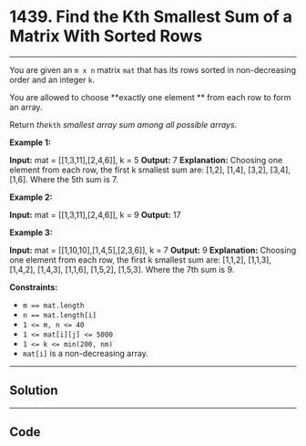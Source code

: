 # 1439. Find the Kth Smallest Sum of a Matrix With Sorted Rows

---

You are given an `m x n` matrix `mat` that has its rows sorted in non-decreasing order and an integer `k`.

You are allowed to choose **exactly one element ** from each row to form an array.

Return _the_`kth` _smallest array sum among all possible arrays_.

 

**Example 1:**


**Input:** mat = [[1,3,11],[2,4,6]], k = 5
**Output:** 7
**Explanation:** Choosing one element from each row, the first k smallest sum are:
[1,2], [1,4], [3,2], [3,4], [1,6]. Where the 5th sum is 7.


**Example 2:**


**Input:** mat = [[1,3,11],[2,4,6]], k = 9
**Output:** 17


**Example 3:**


**Input:** mat = [[1,10,10],[1,4,5],[2,3,6]], k = 7
**Output:** 9
**Explanation:** Choosing one element from each row, the first k smallest sum are:
[1,1,2], [1,1,3], [1,4,2], [1,4,3], [1,1,6], [1,5,2], [1,5,3]. Where the 7th sum is 9.  


 

**Constraints:**

  * `m == mat.length`
  * `n == mat.length[i]`
  * `1 <= m, n <= 40`
  * `1 <= mat[i][j] <= 5000`
  * `1 <= k <= min(200, nm)`
  * `mat[i]` is a non-decreasing array.

---

## Solution



---

## Code
```python


```